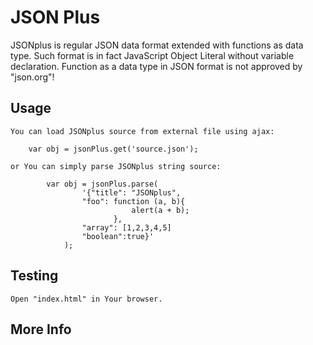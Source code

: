 JSON Plus
=============

JSONplus is regular JSON data format extended with functions as data type. 
Such format is in fact JavaScript Object Literal without variable declaration.
Function as a data type in JSON format is not approved by "json.org"!


Usage
-----

	You can load JSONplus source from external file using ajax:

        var obj = jsonPlus.get('source.json');
				
	or You can simply parse JSONplus string source:

            var obj = jsonPlus.parse(
					'{"title": "JSONplus",
                    "foo": function (a, b){ 
                               alert(a + b); 
                           },
                    "array": [1,2,3,4,5]
                    "boolean":true}'
				);
				


Testing
-------

	Open "index.html" in Your browser.


More Info
---------

[1]: http://jsonplus.com/
